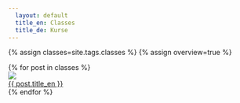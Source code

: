 ```yaml
---
  layout: default
  title_en: Classes
  title_de: Kurse
---
```


{% assign classes=site.tags.classes %}
{% assign overview=true %}

<div class="gallery">
  {% for post in classes %}
    <div class="gallery__item">
      <div class="post">
        <a  class="post__link"
            href="{{ post.url | prepend: site.baseurl }}">
          <div class="post__img">
            <img src="{{ site.baseurl }}/img/{{post.image}}" class="img-flex" />
          </div>
          <div  class="post__meta">
            <span data-en="{{ post.title_en }}" data-de="{{ post.title_de }}">
              {{ post.title_en }}
            </span>
          </div>
        </a>
      </div>
    </div>
  {% endfor %}
</div>



